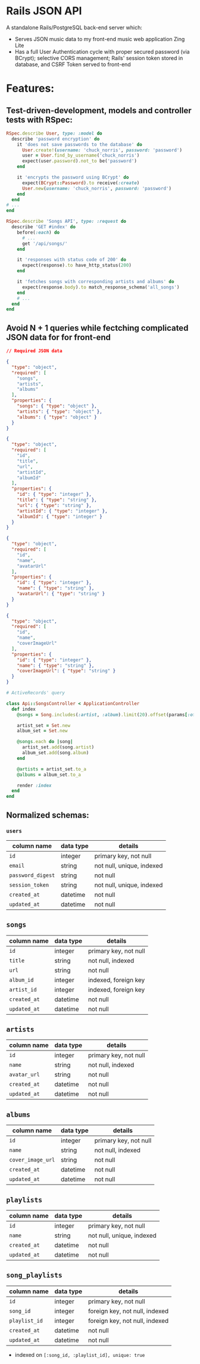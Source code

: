 # Rails JSON API

A standalone Rails/PostgreSQL back-end server which:
  + Serves JSON music data to my front-end music web application Zing Lite
  + Has a full User Authentication cycle with proper secured password (via BCrypt); selective CORS management; Rails' session token stored in database, and CSRF Token served to front-end
 

# Features:

## Test-driven-development, models and controller tests with RSpec:

```ruby
RSpec.describe User, type: :model do
  describe 'password encryption' do
    it 'does not save passwords to the database' do
      User.create!(username: 'chuck_norris', password: 'password')
      user = User.find_by_username('chuck_norris')
      expect(user.password).not_to be('password')
    end

    it 'encrypts the password using BCrypt' do
      expect(BCrypt::Password).to receive(:create)
      User.new(username: 'chuck_norris', password: 'password')
    end
  end
# ...
end
```
```ruby
RSpec.describe 'Songs API', type: :request do
  describe 'GET #index' do
    before(:each) do 
      # ...
      get '/api/songs/'
    end

    it 'responses with status code of 200' do
      expect(response).to have_http_status(200)
    end

    it 'fetches songs with corresponding artists and albums' do 
      expect(response.body).to match_response_schema('all_songs')
    end
    # ...
  end
end
```

## Avoid N + 1 queries while fectching complicated JSON data for for front-end

```json
// Required JSON data

{
  "type": "object",
  "required": [
    "songs",
    "artists",
    "albums"
  ],
  "properties": {
    "songs": { "type": "object" },
    "artists": { "type": "object" },
    "albums": { "type": "object" }
  }
}

{
  "type": "object",
  "required": [
    "id",
    "title",
    "url",
    "artistId",
    "albumId"
  ],
  "properties": {
    "id": { "type": "integer" },
    "title": { "type": "string" },
    "url": { "type": "string" },
    "artistId": { "type": "integer" },
    "albumId": { "type": "integer" }
  }
}

{
  "type": "object",
  "required": [
    "id",
    "name",
    "avatarUrl"
  ],
  "properties": {
    "id": { "type": "integer" },
    "name": { "type": "string" },
    "avatarUrl": { "type": "string" }
  }
}

{
  "type": "object",
  "required": [
    "id",
    "name",
    "coverImageUrl"
  ],
  "properties": {
    "id": { "type": "integer" },
    "name": { "type": "string" },
    "coverImageUrl": { "type": "string" }
  }
}
```

```ruby
# ActiveRecords' query

class Api::SongsController < ApplicationController
  def index 
    @songs = Song.includes(:artist, :album).limit(20).offset(params[:off_set]).order(:id)

    artist_set = Set.new
    album_set = Set.new

    @songs.each do |song|
      artist_set.add(song.artist)
      album_set.add(song.album)
    end

    @artists = artist_set.to_a
    @albums = album_set.to_a

    render :index
  end
end
```

## Normalized schemas:

### `users`
column name       |  data type  |       details
------------------|-------------|-----------------
`id`              | integer     | primary key, not null
`email`           | string      | not null, unique, indexed 
`password_digest` | string      | not null
`session_token`   | string      | not null, unique, indexed
`created_at`      | datetime    | not null
`updated_at`      | datetime    | not null

## `songs`
column name   |   data type   |   details
--------------|---------------|-----------------
`id`          | integer       | primary key, not null
`title`       | string        | not null, indexed 
`url`         | string        | not null
`album_id`    | integer       | indexed, foreign key
`artist_id`   | integer       | indexed, foreign key
`created_at`  | datetime      | not null
`updated_at`  | datetime      | not null

## `artists`
column name   |   data type   |   details
--------------|---------------|-----------------
`id`          | integer       | primary key, not null 
`name`        | string        | not null, indexed 
`avatar_url`  | string        | not null
`created_at`  | datetime      | not null
`updated_at`  | datetime      | not null

## `albums`
column name      |      data type   |   details
-----------------|------------------|-----------------
`id`             | integer          | primary key, not null
`name`           | string           | not null, indexed 
`cover_image_url`| string           | not null
`created_at`     | datetime         | not null
`updated_at`     | datetime         | not null

## `playlists`
column name   |   data type   |   details
--------------|---------------|-----------------
`id`          | integer       | primary key, not null
`name`        | string        | not null, unique, indexed 
`created_at`  | datetime      | not null
`updated_at`  | datetime      | not null

## `song_playlists`
column name   |   data type   |   details
--------------|---------------|-----------------
`id`          | integer       | primary key, not null 
`song_id`     | integer       | foreign key, not null, indexed 
`playlist_id` | integer       | foreign key, not null, indexed
`created_at`  | datetime      | not null
`updated_at`  | datetime      | not null
+ indexed on `[:song_id, :playlist_id], unique: true`
